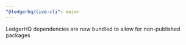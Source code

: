 ```yaml
---
"@ledgerhq/live-cli": major
---
```


LedgerHQ dependencies are now bundled to allow for non-published packages

